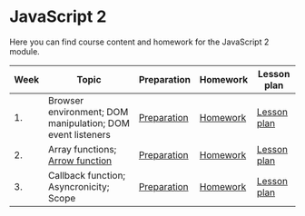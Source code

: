 # JavaScript 2

Here you can find course content and homework for the JavaScript 2 module.

| Week | Topic                                                             | Preparation                         | Homework                                   | Lesson plan                         |
| ---- | ----------------------------------------------------------------- | ----------------------------------- | ------------------------------------------ | ----------------------------------- |
| 1.   | Browser environment; DOM manipulation; DOM event listeners        | [Preparation](week1/preparation.md) | [Homework](../homework-projects/README.md) | [Lesson plan](week1/lesson-plan.md) |
| 2.   | Array functions; [Arrow function](week2/README.md#arrow-function) | [Preparation](week2/preparation.md) | [Homework](../homework-projects/README.md) | [Lesson plan](week2/lesson-plan.md) |
| 3.   | Callback function; Asyncronicity; Scope                           | [Preparation](week3/preparation.md) | [Homework](../homework-projects/README.md) | [Lesson plan](week3/lesson-plan.md) |
